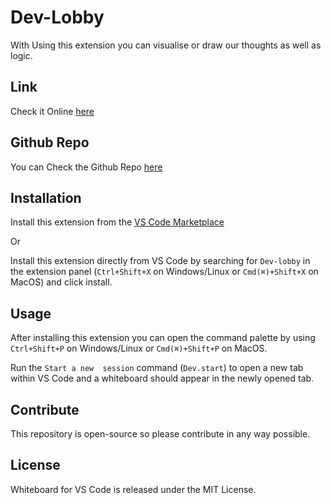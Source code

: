 # Dev-Lobby
With Using this extension you can visualise or draw our thoughts as well as logic.

## Link
Check it Online  [here](https://marketplace.visualstudio.com/items?itemName=surya154.Devlobby) 

## Github Repo
You can Check the Github Repo [here](https://github.com/SURAJ-RATHI/Dev-Lobby)

## Installation

Install this extension from the [VS Code Marketplace](https://marketplace.visualstudio.com/items?itemName=surya154.Devlobby)

Or

Install this extension directly from VS Code by searching for `Dev-lobby` in the extension panel (`Ctrl+Shift+X` on Windows/Linux or `Cmd(⌘)+Shift+X` on MacOS) and click install.

## Usage

After installing this extension you can open the command palette by using `Ctrl+Shift+P` on Windows/Linux or `Cmd(⌘)+Shift+P` on MacOS.

Run the `Start a new  session` command (`Dev.start`) to open a new tab within VS Code and a whiteboard should appear in the newly opened tab.

## Contribute

This repository is open-source so please contribute in any way possible.

## License

Whiteboard for VS Code is released under the MIT License.
